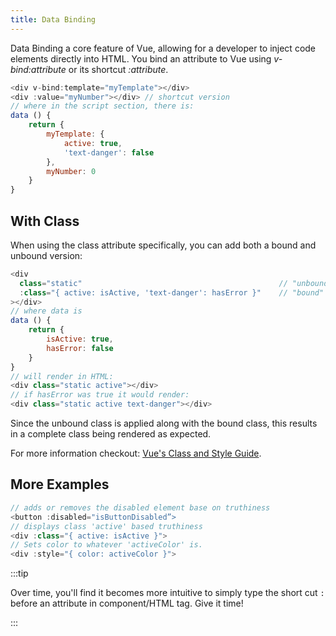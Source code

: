 ```yaml
---
title: Data Binding
---
```

Data Binding a core feature of Vue, allowing for a developer to inject code elements directly into HTML. You bind an attribute to Vue using <em>v-bind:attribute</em> or its shortcut <em>:attribute</em>.
```javascript
<div v-bind:template="myTemplate"></div>
<div :value="myNumber"></div> // shortcut version
// where in the script section, there is:
data () {
    return {
        myTemplate: {
            active: true,
            'text-danger': false
        },
        myNumber: 0
    }
}
```
## With Class
When using the class attribute specifically, you can add both a bound and unbound version:
```javascript
<div
  class="static"                                            // "unbound"
  :class="{ active: isActive, 'text-danger': hasError }"    // "bound"
></div>
// where data is
data () {
    return {
        isActive: true,
        hasError: false
    }
}
// will render in HTML:
<div class="static active"></div>
// if hasError was true it would render:
<div class="static active text-danger"></div>
```
Since the unbound class is applied along with the bound class, this results in a complete class being rendered as expected.

For more information checkout: [Vue's Class and Style Guide](https://vuejs.org/v2/guide/class-and-style.html).
## More Examples
```javascript
// adds or removes the disabled element base on truthiness
<button :disabled="isButtonDisabled”>
// displays class 'active' based truthiness
<div :class="{ active: isActive }">
// Sets color to whatever 'activeColor' is.
<div :style="{ color: activeColor }">
```
:::tip

Over time, you'll find it becomes more intuitive to simply type the short cut `:` before an attribute in component/HTML tag. Give it time!

:::